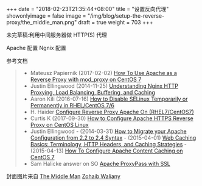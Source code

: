 
+++
date = "2018-02-23T21:35:44+08:00"
title = "设置反向代理"
showonlyimage = false
image = "/img/blog/setup-the-reverse-proxy/the_middle_man.png"
draft = true
weight = 703
+++

未完草稿:利用中间服务器做 HTTP(S) 代理
<!--more-->

Apache 配置
Ngnix 配置

参考文档

> - Mateusz Papiernik (2017-02-02) [How To Use Apache as a Reverse Proxy with mod_proxy on CentOS 7](https://www.digitalocean.com/community/tutorials/how-to-use-apache-as-a-reverse-proxy-with-mod_proxy-on-centos-7)
> - Justin Ellingwood (2014-11-25) [Understanding Nginx HTTP Proxying, Load Balancing, Buffering, and Caching](https://www.digitalocean.com/community/tutorials/understanding-nginx-http-proxying-load-balancing-buffering-and-caching)
> - Aaron Kili (2016-07-16) [How to Disable SELinux Temporarily or Permanently in RHEL/CentOS 7/6](https://www.tecmint.com/disable-selinux-temporarily-permanently-in-centos-rhel-fedora/)
> - H. Haider [Configure Reverse Proxy Apache On (RHEL7/CentOS7)](http://broexperts.com/reverse-proxy-apache-centos-rhel/)
> - Curtis K (2017-09-30) [How to Configure Apache HTTPS Reverse Proxy on CentOS Linux](https://www.centosblog.com/configure-apache-https-reverse-proxy-centos-linux/)
> - Justin Ellingwood
    - (2014-03-31) [How to Migrate your Apache Configuration from 2.2 to 2.4 Syntax](https://www.digitalocean.com/community/tutorials/migrating-your-apache-configuration-from-2-2-to-2-4-syntax)
    - (2015-04-01) [Web Caching Basics: Terminology, HTTP Headers, and Caching Strategies](https://www.digitalocean.com/community/tutorials/web-caching-basics-terminology-http-headers-and-caching-strategies)
    - (2015-04-13) [How To Configure Apache Content Caching on CentOS 7](https://www.digitalocean.com/community/tutorials/how-to-configure-apache-content-caching-on-centos-7)
> - Sam Halicke answer on SO [Apache ProxyPass with SSL](https://serverfault.com/questions/84821/apache-proxypass-with-ssl)

封面图片来自 [The Middle Man](https://dribbble.com/shots/785991-The-Middle-Man) <a href="https://dribbble.com/poofstyle"><i class="fa fa-dribbble" aria-hidden="true"></i> Zohaib Waliany</a>
